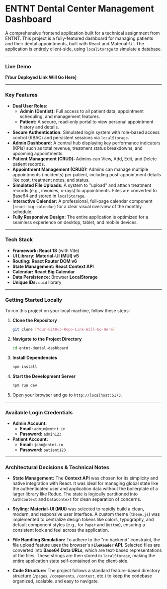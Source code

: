# ENTNT Dental Center Management Dashboard

A comprehensive frontend application built for a technical assignment from ENTNT. This project is a fully-featured dashboard for managing patients and their dental appointments, built with React and Material-UI. The application is entirely client-side, using `localStorage` to simulate a database.

---

### **Live Demo**

**[Your Deployed Link Will Go Here]**

---

### **Key Features**

*   **Dual User Roles:**
    *   **Admin (Dentist):** Full access to all patient data, appointment scheduling, and management features.
    *   **Patient:** A secure, read-only portal to view personal appointment history and details.
*   **Secure Authentication:** Simulated login system with role-based access control (RBAC) and persistent sessions via `localStorage`.
*   **Admin Dashboard:** A central hub displaying key performance indicators (KPIs) such as total revenue, treatment status breakdowns, and upcoming appointments.
*   **Patient Management (CRUD):** Admins can View, Add, Edit, and Delete patient records.
*   **Appointment Management (CRUD):** Admins can manage multiple appointments (incidents) per patient, including post-appointment details like cost, treatment notes, and status.
*   **Simulated File Uploads:** A system to "upload" and attach treatment records (e.g., invoices, x-rays) to appointments. Files are converted to Base64 and stored in `localStorage`.
*   **Interactive Calendar:** A professional, full-page calendar component (`react-big-calendar`) for a clear visual overview of the monthly schedule.
*   **Fully Responsive Design:** The entire application is optimized for a seamless experience on desktop, tablet, and mobile devices.

---

### **Tech Stack**

*   **Framework:** **React 18** (with Vite)
*   **UI Library:** **Material-UI (MUI) v5**
*   **Routing:** **React Router DOM v6**
*   **State Management:** **React Context API**
*   **Calendar:** **React Big Calendar**
*   **Data Persistence:** Browser **LocalStorage**
*   **Unique IDs:** `uuid` library

---

### **Getting Started Locally**

To run this project on your local machine, follow these steps:

1.  **Clone the Repository**
    ```bash
    git clone [Your-GitHub-Repo-Link-Will-Go-Here]
    ```
2.  **Navigate to the Project Directory**
    ```bash
    cd entnt-dental-dashboard
    ```
3.  **Install Dependencies**
    ```bash
    npm install
    ```
4.  **Start the Development Server**
    ```bash
    npm run dev
    ```
5.  Open your browser and go to `http://localhost:5173`.

---

### **Available Login Credentials**

*   **Admin Account:**
    *   **Email:** `admin@entnt.in`
    *   **Password:** `admin123`
*   **Patient Account:**
    *   **Email:** `john@entnt.in`
    *   **Password:** `patient123`

---

### **Architectural Decisions & Technical Notes**

*   **State Management:** The **Context API** was chosen for its simplicity and native integration with React. It was ideal for managing global state like the authenticated user and application data without the boilerplate of a larger library like Redux. The state is logically partitioned into `AuthContext` and `DataContext` for clean separation of concerns.

*   **Styling:** **Material-UI (MUI)** was selected to rapidly build a clean, modern, and responsive user interface. A custom theme (`theme.js`) was implemented to centralize design tokens like colors, typography, and default component styles (e.g., for `Paper` and `Button`), ensuring a consistent look and feel across the application.

*   **File Handling Simulation:** To adhere to the "no backend" constraint, the file upload feature uses the browser's **`FileReader` API**. Selected files are converted into **Base64 Data URLs**, which are text-based representations of the files. These strings are then stored in `localStorage`, making the entire application state self-contained on the client-side.

*   **Code Structure:** The project follows a standard feature-based directory structure (`/pages`, `/components`, `/context`, etc.) to keep the codebase organized, scalable, and easy to navigate.